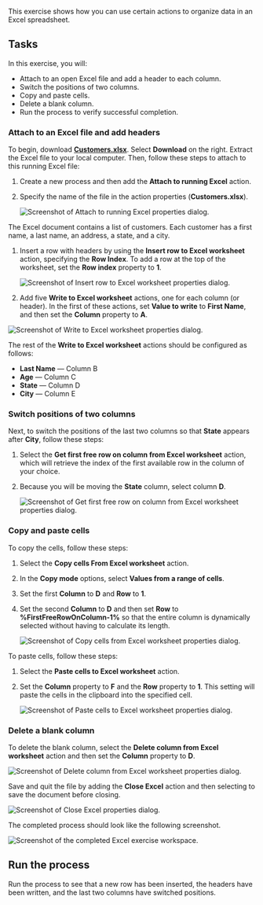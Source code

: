 This exercise shows how you can use certain actions to organize data in an Excel spreadsheet.

## Tasks

In this exercise, you will:

- Attach to an open Excel file and add a header to each column.
- Switch the positions of two columns.
- Copy and paste cells.
- Delete a blank column.
- Run the process to verify successful completion.

### Attach to an Excel file and add headers

To begin, download [**Customers.xlsx**](https://github.com/MicrosoftDocs/mslearn-developer-tools-power-platform/blob/master/power-automate-desktop/Customers.zip). Select **Download** on the right. Extract the Excel file to your local computer. Then, follow these steps to attach to this running Excel file:

1. Create a new process and then add the **Attach to running Excel** action.

1. Specify the name of the file in the action properties (**Customers.xlsx**).

   ![Screenshot of Attach to running Excel properties dialog.](..\media\attach-to-running-excel-exercise.png)

The Excel document contains a list of customers. Each customer has a first name, a last name, an address, a state, and a city.

1. Insert a row with headers by using the **Insert row to Excel worksheet** action, specifying the **Row Index**. To add a row at the top of the worksheet, set the **Row index** property to **1**.

   ![Screenshot of Insert row to Excel worksheet properties dialog.](..\media\insert-row-to-excel-exercise.png)

1. Add five **Write to Excel worksheet** actions, one for each column (or header). In the first of these actions, set **Value to write** to **First Name**, and then set the **Column** property to **A**.

![Screenshot of Write to Excel worksheet properties dialog.](..\media\write-to-excel-exercise.png)

The rest of the **Write to Excel worksheet** actions should be configured as follows:

- **Last Name** — Column B
- **Age** — Column C
- **State** — Column D
- **City** — Column E

### Switch positions of two columns

Next, to switch the positions of the last two columns so that **State** appears after **City**, follow these steps:

1. Select the **Get first free row on column from Excel worksheet** action, which will retrieve the index of the first available row in the column of your choice.

2. Because you will be moving the **State** column, select column **D**.

    ![Screenshot of Get first free row on column from Excel worksheet properties dialog.](..\media\get-first-free-row-on-column-excel-exercise.png)

### Copy and paste cells

To copy the cells, follow these steps:

1. Select the **Copy cells From Excel worksheet** action.

2. In the **Copy mode** options, select **Values from a range of cells**.

3. Set the first **Column** to **D** and **Row** to **1**.

4. Set the second **Column** to **D** and then set **Row** to **%FirstFreeRowOnColumn-1%** so that the entire column is dynamically selected without having to calculate its length.

    ![Screenshot of Copy cells from Excel worksheet properties dialog.](..\media\copy-cells-from-excel-exercise.png)

To paste cells, follow these steps:

1. Select the **Paste cells to Excel worksheet** action.

2. Set the **Column** property to **F** and the **Row** property to **1**. This setting will paste the cells in the clipboard into the specified cell.

    ![Screenshot of Paste cells to Excel worksheet properties dialog.](..\media\paste-cells-to-excel-exercise.png)

### Delete a blank column

To delete the blank column, select the **Delete column from Excel worksheet** action and then set the **Column** property to **D**.
  
![Screenshot of Delete column from Excel worksheet properties dialog.](..\media\delete-column-from-excel-exercise.png)

Save and quit the file by adding the **Close Excel** action and then selecting to save the document before closing.
  
![Screenshot of Close Excel properties dialog.](..\media\close-excel-exercise.png)

The completed process should look like the following screenshot.

![Screenshot of the completed Excel exercise workspace.](..\media\excel-exercise-workspace.png)

## Run the process

Run the process to see that a new row has been inserted, the headers have been written, and the last two columns have switched positions.
